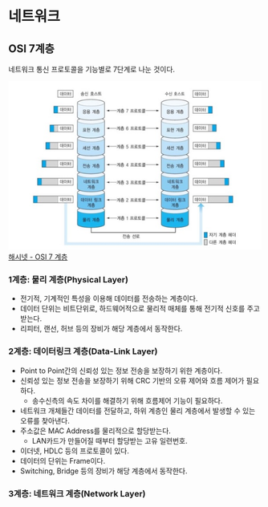# 네트워크
## OSI 7계층
네트워크 통신 프로토콜을 기능별로 7단계로 나눈 것이다.  

![OSI 7계층](./images/OSI_7_계층.jpg)  
[해시넷 - OSI 7 계층](http://wiki.hash.kr/index.php?title=OSI_7_%EA%B3%84%EC%B8%B5&mobileaction=toggle_view_desktop)

### 1계층: 물리 계층(Physical Layer)
- 전기적, 기계적인 특성을 이용해 데이터를 전송하는 계층이다.
- 데이터 단위는 비트단위로, 하드웨어적으로 물리적 매체를 통해 전기적 신호를 주고받는다.
- 리피터, 랜선, 허브 등의 장비가 해당 계층에서 동작한다.
### 2계층: 데이터링크 계층(Data-Link Layer)
- Point to Point간의 신뢰성 있는 정보 전송을 보장하기 위한 계층이다.
- 신뢰성 있는 정보 전송을 보장하기 위해 CRC 기반의 오류 제어와 흐름 제어가 필요하다.
    - 송수신측의 속도 차이를 해결하기 위해 흐름제어 기능이 필요하다.
- 네트워크 개체들간 데이터를 전달하고, 하위 계층인 물리 계층에서 발생할 수 있는 오류를 찾아낸다.
- 주소값은 MAC Address를 물리적으로 할당받는다.
    - LAN카드가 만들어질 때부터 할당받는 고유 일련번호.
- 이더넷, HDLC 등의 프로토콜이 있다.
- 데이터의 단위는 Frame이다.
- Switching, Bridge 등의 장비가 해당 계층에서 동작한다.
### 3계층: 네트워크 계층(Network Layer)